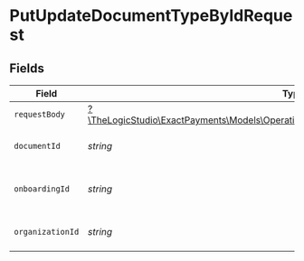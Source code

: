 # PutUpdateDocumentTypeByIdRequest


## Fields

| Field                                                                                                                                                    | Type                                                                                                                                                     | Required                                                                                                                                                 | Description                                                                                                                                              |
| -------------------------------------------------------------------------------------------------------------------------------------------------------- | -------------------------------------------------------------------------------------------------------------------------------------------------------- | -------------------------------------------------------------------------------------------------------------------------------------------------------- | -------------------------------------------------------------------------------------------------------------------------------------------------------- |
| `requestBody`                                                                                                                                            | [?\TheLogicStudio\ExactPayments\Models\Operations\PutUpdateDocumentTypeByIdRequestBody](../../models/operations/PutUpdateDocumentTypeByIdRequestBody.md) | :heavy_minus_sign:                                                                                                                                       | N/A                                                                                                                                                      |
| `documentId`                                                                                                                                             | *string*                                                                                                                                                 | :heavy_check_mark:                                                                                                                                       | The Document identifier.                                                                                                                                 |
| `onboardingId`                                                                                                                                           | *string*                                                                                                                                                 | :heavy_check_mark:                                                                                                                                       | The Onboarding Application identifier.                                                                                                                   |
| `organizationId`                                                                                                                                         | *string*                                                                                                                                                 | :heavy_check_mark:                                                                                                                                       | The Organization identifier.                                                                                                                             |